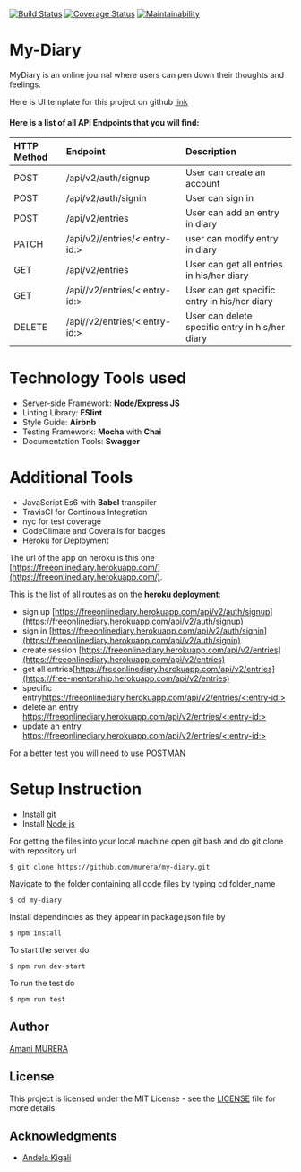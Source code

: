 


[![Build Status](https://travis-ci.org/murera/my-diary.svg?branch=develop)](https://travis-ci.org/murera/my-diary) [![Coverage Status](https://coveralls.io/repos/github/murera/my-diary/badge.svg?branch=develop)](https://coveralls.io/github/murera/my-diary?branch=develop) [![Maintainability](https://api.codeclimate.com/v1/badges/a86db2b9e80d55d5b39d/maintainability)](https://codeclimate.com/github/murera/my-diary/maintainability)

# My-Diary

MyDiary is an online journal where users can pen down their thoughts and feelings.

Here is UI template for this project on github  [link](https://murera.github.io/my-diary/UI)

#### Here is a list of all API Endpoints that you will find:

| HTTP Method | Endpoint                      | Description                                     |
| :---------- | :-------------------------    | :---------------------------------------------- |
| POST        | /api/v2/auth/signup           | User can create an account                      |
| POST        | /api/v2/auth/signin           | User can sign in                                |
| POST        | /api/v2/entries               | User can add an entry in diary                  |
| PATCH       | /api/v2//entries/<:entry-id:> | user can modify entry in diary                  |
| GET         | /api/v2/entries               | User can get all entries in his/her diary       |
| GET         | /api//v2/entries/<:entry-id:> | User can get specific entry in his/her diary    |
| DELETE      | /api//v2/entries/<:entry-id:> | User can delete specific entry in his/her diary |                                                                   



# Technology Tools used
* Server-side Framework: **Node/Express JS**
* Linting Library: **ESlint**
* Style Guide: **Airbnb**
* Testing Framework: **Mocha** with **Chai**
* Documentation Tools: **Swagger**

# Additional Tools
* JavaScript Es6 with **Babel** transpiler
* TravisCI for Continous Integration
* nyc for test coverage
* CodeClimate and Coveralls for badges
* Heroku for Deployment

The url of the app on heroku is this one [https://freeonlinediary.herokuapp.com/](https://freeonlinediary.herokuapp.com/).


This is the list of all routes as on the **heroku deployment**:

* sign up [https://freeonlinediary.herokuapp.com/api/v2/auth/signup](https://freeonlinediary.herokuapp.com/api/v2/auth/signup)
* sign in [https://freeonlinediary.herokuapp.com/api/v2/auth/signin](https://freeonlinediary.herokuapp.com/api/v2/auth/signin)
* create session [https://freeonlinediary.herokuapp.com/api/v2/entries](https://freeonlinediary.herokuapp.com/api/v2/entries)
* get all entries[https://freeonlinediary.herokuapp.com/api/v2/entries](https://free-mentorship.herokuapp.com/api/v2/entries)
* specific entry[https://freeonlinediary.herokuapp.com/api/v2/entries/<:entry-id:>](https://freeonlinediary.herokuapp.com/api/v2/entries/<:entry-id:>)
* delete an entry [https://freeonlinediary.herokuapp.com/api/v2/entries/<:entry-id:>](https://freeonlinediary.herokuapp.com/api/v1/entry/<:user-id:>)
* update an entry [https://freeonlinediary.herokuapp.com/api/v2/entries/<:entry-id:>](https://freeonlinediary.herokuapp.com/api/v2/entry/<:user-id:>)

For a better test you will need to use [POSTMAN](https://www.getpostman.com/)

# Setup Instruction
* Install [git](https://git-scm.com/downloads)
* Install [Node js](https://nodejs.org/en/)

For getting the files into your local machine open git bash and do git clone with repository url

```
$ git clone https://github.com/murera/my-diary.git
```
Navigate to the folder containing all code files by typing cd folder_name

```
$ cd my-diary
```
Install dependincies as they appear in package.json file by

```
$ npm install
```
To start the server do

```
$ npm run dev-start
```
To run the test do

```
$ npm run test
```


## Author

[Amani MURERA](https://murera.github.io/my-diay/)

## License

This project is licensed under the MIT License - see the [LICENSE](LICENSE.md) file for more details

## Acknowledgments

* [Andela Kigali](https://andela.com/)
